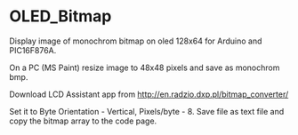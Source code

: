 # OLED_Bitmap
Display image of monochrom bitmap on oled 128x64 for Arduino and PIC16F876A.

On a PC (MS Paint) resize image to 48x48 pixels and save as monochrom bmp.

Download LCD Assistant app from http://en.radzio.dxp.pl/bitmap_converter/

Set it to Byte Orientation - Vertical, Pixels/byte - 8. Save file as text file and copy the bitmap array to the code page.

